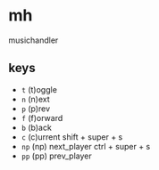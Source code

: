 # mh

musichandler

## keys
- `t` (t)oggle
- `n` (n)ext
- `p` (p)rev
- `f` (f)orward
- `b` (b)ack
- `c` (c)urrent		shift + super + s
- `np` (np) next_player	ctrl + super + s
- `pp` (pp) prev_player

